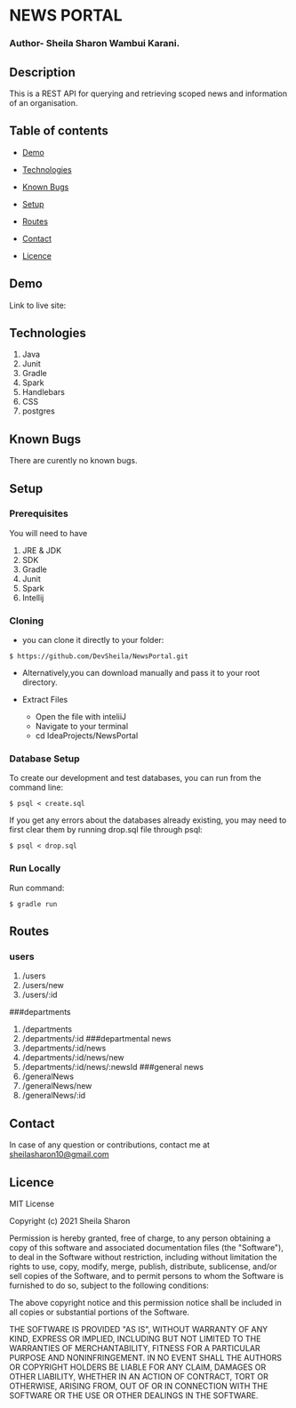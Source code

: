 # NEWS PORTAL
### Author- Sheila Sharon Wambui Karani.

## Description
This is a REST API for querying and retrieving scoped news and information of an organisation.
## Table of contents

* [Demo](#demo)

* [Technologies](#technologies)

* [Known Bugs](#knownbugs)

* [Setup](#setup)

* [Routes](#routes)

* [Contact](#contact)

* [Licence](#Licence)


## Demo
Link to live site:

## Technologies

1. Java
1. Junit
1. Gradle
1. Spark
1. Handlebars
1. CSS
1. postgres





## Known Bugs
There are curently no known bugs.
## Setup
### Prerequisites
You will need to have
1. JRE & JDK
1. SDK
1. Gradle
1. Junit
1. Spark
1. Intellij


### Cloning
* you can clone it directly to your folder:

```
$ https://github.com/DevSheila/NewsPortal.git

```
* Alternatively,you can download  manually and pass it to your root directory.

* Extract Files

    * Open the file with inteliiJ
    * Navigate to your terminal
    * cd IdeaProjects/NewsPortal

### Database Setup
To create our development and test databases, you can run from the command line:
```
$ psql < create.sql
```
If you get any errors about the databases already existing, you may need to first clear them by running drop.sql file through psql:
```
$ psql < drop.sql
```
### Run Locally
Run command:

```
$ gradle run

```
## Routes

### users
1. /users
1. /users/new
1. /users/:id

###departments
1. /departments
1. /departments/:id
###departmental news
1. /departments/:id/news
1. /departments/:id/news/new
1. /departments/:id/news/:newsId
###general news
1. /generalNews
1. /generalNews/new
1. /generalNews/:id

## Contact
In case of any question or contributions, contact me at sheilasharon10@gmail.com


## Licence
MIT License

Copyright (c) 2021 Sheila Sharon

Permission is hereby granted, free of charge, to any person obtaining a copy
of this software and associated documentation files (the "Software"), to deal
in the Software without restriction, including without limitation the rights
to use, copy, modify, merge, publish, distribute, sublicense, and/or sell
copies of the Software, and to permit persons to whom the Software is
furnished to do so, subject to the following conditions:

The above copyright notice and this permission notice shall be included in all
copies or substantial portions of the Software.

THE SOFTWARE IS PROVIDED "AS IS", WITHOUT WARRANTY OF ANY KIND, EXPRESS OR
IMPLIED, INCLUDING BUT NOT LIMITED TO THE WARRANTIES OF MERCHANTABILITY,
FITNESS FOR A PARTICULAR PURPOSE AND NONINFRINGEMENT. IN NO EVENT SHALL THE
AUTHORS OR COPYRIGHT HOLDERS BE LIABLE FOR ANY CLAIM, DAMAGES OR OTHER
LIABILITY, WHETHER IN AN ACTION OF CONTRACT, TORT OR OTHERWISE, ARISING FROM,
OUT OF OR IN CONNECTION WITH THE SOFTWARE OR THE USE OR OTHER DEALINGS IN THE
SOFTWARE.

